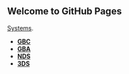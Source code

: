 ## Welcome to GitHub Pages


[Systems](systems).

<ul>
            <li><a href="https://github.com/pages-themes/minimal/zipball/master"><strong>GBC</strong></a></li>
            <li><a href="https://github.com/pages-themes/minimal/tarball/master"><strong>GBA</strong></a></li>
            <li><a href="https://github.com/pages-themes/minimal/tarball/master"><strong>NDS</strong></a></li>
            <li><a href="https://github.com/pages-themes/minimal/tarball/master"><strong>3DS</strong></a></li>
          </ul>
